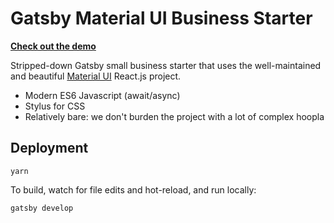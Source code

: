 # Gatsby Material UI Business Starter

__[Check out the demo](https://bluepeter.github.io/gatsby-material-ui-business-starter/)__

Stripped-down Gatsby small business starter that uses the well-maintained and
beautiful [Material UI](https://material-ui.com/) React.js project.

- Modern ES6 Javascript (await/async)
- Stylus for CSS
- Relatively bare: we don't burden the project with a lot of complex hoopla

## Deployment

```
yarn
```

To build, watch for file edits and hot-reload, and run locally:

```
gatsby develop
```
